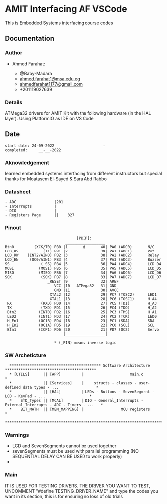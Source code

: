 # AMIT Interfacing AF VSCode

This is Embedded Systems interfacing course codes

## Documentation

### Author

* Ahmed Farahat:

  * @Baby-Madara
  * ahmed.farahat1@msa.edu.eg
  * ahmedfarahat1177@gmail.com
  * +201119027639

### Details

ATMega32 drivers for AMIT Kit with the following hardware (in the HAL layer). Using PlatformIO as IDE on VS Code

## Date

    start date: 24-09-2022                      -                  completed:     __-__-2022

### Aknowledgement

learned embedded systems interfacing from different instructors but special thanks for Moatasem El-Sayed & Sara Abd Rabbo

### Datasheet

    - ADC                 |201
    - Interrupts          |
    - DIO                 |
    - Registers Page      ||    327

### Pinout

                                    [PDIP]:
                               __________________
    Btn0         (XCK/T0) PB0 |1       @       40| PA0 (ADC0)       N/C
    LCD_RS           (T1) PB1 |2               39| PA1 (ADC1)       Pot
    LCD_RW    (INT2/AIN0) PB2 |3               38| PA2 (ADC2)       Relay
    LCD_EN     (OC0/AIN1) PB3 |4               37| PA3 (ADC3)       Buzzer
    SS              (_SS) PB4 |5               36| PA4 (ADC4)       LCD_D4
    MOSI           (MOSI) PB5 |6               35| PA5 (ADC5)       LCD_D5
    MISO           (MISO) PB6 |7               34| PA6 (ADC6)       LCD_D6
    SCK             (SCK) PB7 |8               33| PA7 (ADC7)       LCD_D7
                       _RESET |9               32| AREF
                          VCC |10   ATMega32   31| GND
                          GND |11              30| AVCC
                        XTAL2 |12              29| PC7 (TOSC2)      LED1
                        XTAL1 |13              28| PC6 (TOSC1)      H_A4
     RX             (RXD) PD0 |14              27| PC5 (TDI)        H_A3
     TX             (TXD) PD1 |15              26| PC4 (TDO)        H_A2
     Btn2          (INT0) PD2 |16              25| PC3 (TMS)        H_A1
     LED2          (INT1) PD3 |17              24| PC2 (TCK)        LED0
     H_En1         (OC1B) PD4 |18              23| PC1 (SDA)        SDA
     H_En2         (OC1A) PD5 |19              22| PC0 (SCL)        SCL
     Btn1          (ICP1) PD6 |20              21| PD7 (OC2)        Servo
                              |__________________|
                                                                         
                          * (_PIN) means inverse logic

### SW Archeticture

      ***************************************** Software Architecture *****************************************
      * [UTILS]      || [APP]         |                     main.c                                            *
      *              || [Services]    |     structs - classes - user-defined data types - ...                 *
      *              || [HAL]         | LEDs - Buttons - SevenSegmrnt - LCD - KeyPad - ...                    *
      *    STD_Types || [MCAL]        | DIO - General_Interrupts - External_Interrupts - ADC - Timers - ...   *
      *    BIT_MATH  || [MEM_MAPPING] |                 MCU registers                                         *
      *********************************************************************************************************

### Warnings

* LCD and SevenSegments cannot be used together
* sevenSegments must be used with parallel programming (NO SEQUENTIAL DELAY CAN BE USED to work properly)
*

### Main

IT IS USED FOR TESTING DRIVERS. THE DRIVER YOU WANT TO TEST, UNCOMMENT "#define TESTING_DRIVER_NAME" and type the codes you want in its section, this is for ensuring no loss of old trials
